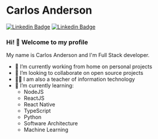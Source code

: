 # Carlos Anderson 

[![Linkedin Badge](https://img.shields.io/badge/-Github-black?style=flat-square&logo=Github&logoColor=white&link=https://github.com/karlscode)](https://github.com/karlscode)
[![Linkedin Badge](https://img.shields.io/badge/-LinkedIn-blue?style=flat-square&logo=Linkedin&logoColor=white&link=https://www.linkedin.com/in/carlos-anderson-ti/)](https://www.linkedin.com/in/carlos-anderson-ti/)

### Hi! 👋 Welcome to my profile

My name is Carlos Anderson and I'm Full Stack developer.

- 🔭 I’m currently working from home on personal projects
- 👯 I’m looking to collaborate on open source projects
- 👨‍🏫 I am also a teacher of information technology
- 🌱 I’m currently learning: 
  - NodeJS
  - ReactJS
  - React Native
  - TypeScript
  - Python
  - Software Architecture
  - Machine Learning
